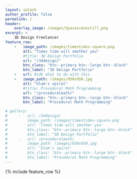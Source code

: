 ```yaml
---
layout: splash
author_profile: false
permalink: /
header:
    overlay_image: /images/Spacescenestill.png
excerpt: >
    3D Design Freelancer
feature_row:
    -   image_path: /images/timestides-square.png
        alt: "Times tide will smother you"
        #title: 3D Design Portfolio
        url: "/3ddesign/"
        btn_class: "btn--primary btn--large btn--block"
        btn_label: "3D Design Portfolio"
    -   url: #idk what to do with this
    -   image_path: /images/950x950.jpg
        alt: "Ulam's spiral"
        #title: Procedural Math Programming
        url: "/proceduralmath/"
        btn_class: "btn--primary btn--large btn--block"
        btn_label: "Procedural Math Programming"

# gallery:
#     -   url: /3ddesign/
#         image_path: /images/timestides-square.png
#         alt: 'Times tide will smother you'
#         btn_class: "btn--primary btn--large btn--block"
#         btn_label: "3D Design Portfolio"
#     -   url: /proceduralmath/
#         image_path: /images/950x950.jpg
#         alt: 'Ulam's spiral'
#         btn_class: "btn--primary btn--large btn--block"
#         btn_label: "Procedural Math Programming"
---
```


<!-- {% include gallery layout="half" %} -->

{% include feature_row %}